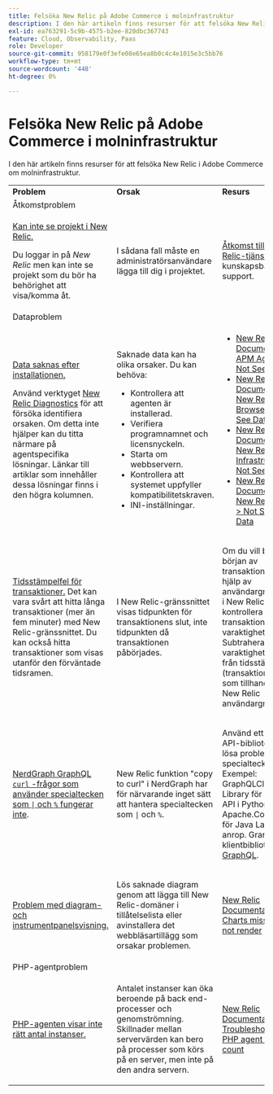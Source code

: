 ```yaml
---
title: Felsöka New Relic på Adobe Commerce i molninfrastruktur
description: I den här artikeln finns resurser för att felsöka New Relic i Adobe Commerce om molninfrastruktur.
exl-id: ea763291-5c9b-4575-b2ee-820dbc367743
feature: Cloud, Observability, Paas
role: Developer
source-git-commit: 958179e0f3efe08e65ea8b0c4c4e1015e3c5bb76
workflow-type: tm+mt
source-wordcount: '448'
ht-degree: 0%

---
```


# Felsöka New Relic på Adobe Commerce i molninfrastruktur

I den här artikeln finns resurser för att felsöka New Relic i Adobe Commerce om molninfrastruktur.

<table>
<tbody>
<tr>
<td class="wysiwyg-text-align-center"><strong>Problem</strong></td>
<td class="wysiwyg-text-align-center"><strong>Orsak</strong></td>
<td class="wysiwyg-text-align-center"><strong>Resurs</strong></td>
</tr>
<tr>
<td class="wysiwyg-text-align-center" colspan="3">Åtkomstproblem</td>
</tr>
<tr>
<td>
<p><u>Kan inte se projekt i New Relic.</u></p>
<p>Du loggar in på <em>New Relic</em> men kan inte se projekt som du bör ha behörighet att visa/komma åt.</p>
</td>
<td>
<p>I sådana fall måste en administratörsanvändare lägga till dig i projektet.</p>
</td>
<td>
<p><a href="https://experienceleague.adobe.com/docs/commerce-knowledge-base/kb/faq/access-new-relic-services.html">Åtkomst till New Relic-tjänster</a> i vår kunskapsbas för support.</p>
</td>
</tr>
<tr>
<td class="wysiwyg-text-align-center" colspan="3">Dataproblem</td>
</tr>
<tr>
<td>
<p><u>Data saknas efter installationen.</u></p>
<p>Använd verktyget <a href="https://docs.newrelic.com/docs/agents/manage-apm-agents/troubleshooting/new-relic-diagnostics">New Relic Diagnostics</a> för att försöka identifiera orsaken. Om detta inte hjälper kan du titta närmare på agentspecifika lösningar. Länkar till artiklar som innehåller dessa lösningar finns i den högra kolumnen.</p>
</td>
<td>
<p>Saknade data kan ha olika orsaker. Du kan behöva:</p>
<ul>
<li>Kontrollera att agenten är installerad.</li>
<li>Verifiera programnamnet och licensnyckeln.</li>
<li>Starta om webbservern.</li>
<li>Kontrollera att systemet uppfyller kompatibilitetskraven.</li>
<li>INI-inställningar.</li>
</ul>
</td>
<td>
<ul>
<li><a href="https://docs.newrelic.com/docs/agents/manage-apm-agents/troubleshooting/not-seeing-data#apm-agents">New Relic Documentation &gt; APM Agents &gt; Not Seeing Data</a></li>
<li><a href="https://docs.newrelic.com/docs/agents/manage-apm-agents/troubleshooting/not-seeing-data#browser-agent">New Relic Documentation &gt; New Relic Browser &gt; Not See Data</a></li>
<li><a href="https://docs.newrelic.com/docs/agents/manage-apm-agents/troubleshooting/not-seeing-data#infrastructure-agents">New Relic Documentation &gt; New Relic Infrastructure &gt; Not Seeing Data</a></li>
<li><a href="https://docs.newrelic.com/docs/agents/manage-apm-agents/troubleshooting/not-seeing-data#mobile-agents">New Relic Documentation &gt; New Relic Mobile &gt; Not Seeing Data</a></li>
</ul>
</td>
</tr>
<tr>
<td>
<p><u>Tidsstämpelfel för transaktioner.</u> Det kan vara svårt att hitta långa transaktioner (mer än fem minuter) med New Relic-gränssnittet. Du kan också hitta transaktioner som visas utanför den förväntade tidsramen.</p>
</td>
<td>
<p>I New Relic-gränssnittet visas tidpunkten för transaktionens slut, inte tidpunkten då transaktionen påbörjades.</p>
</td>
<td>
<p>Om du vill beräkna början av transaktionen med hjälp av användargränssnittet i New Relic ska du kontrollera transaktionens varaktighet. Subtrahera varaktighetsbeloppet från tidsstämpeln (transaktionens slut) som tillhandahålls av New Relic användargränssnitt.</p>
</td>
</tr>
<tr>
<td>
<p><u>NerdGraph GraphQL <code>curl</code> -frågor som använder specialtecken som <code>|</code> och <code>%</code> fungerar inte</u>.</p>
</td>
<td>
<p>New Relic funktion "copy to curl" i NerdGraph har för närvarande inget sätt att hantera specialtecken som <code>|</code> och <code>%</code>.</p>
</td>
<td>
<p>Använd ett annat API-bibliotek för att lösa problemet med specialtecken. Exempel: GraphQLClient Library för Graphql API i Python, eller Apache.Commons för Java Language-anrop. Granska klientbibliotek på <a href="https://graphql.org/code/">GraphQL</a>.</p>
</td>
</tr>
<tr>
<td>
<p><u>Problem med diagram- och instrumentpanelsvisning.</u></p>
</td>
<td>
<p>Lös saknade diagram genom att lägga till New Relic-domäner i tillåtelselista eller avinstallera det webbläsartillägg som orsakar problemen.</p>
</td>
<td>
<p><a href="https://docs.newrelic.com/docs/apm/new-relic-apm/troubleshooting/charts-missing-or-do-not-render">New Relic Documentation &gt; Charts missing or do not render</a> </p>
</td>
</tr>
<tr>
<td class="wysiwyg-text-align-center" colspan="3">PHP-agentproblem</td>
</tr>
<tr>
<td>
<p><u>PHP-agenten visar inte rätt antal instanser.</u></p>
</td>
<td>
<p>Antalet instanser kan öka beroende på back end-processer och genomströmning. Skillnader mellan servervärden kan bero på processer som körs på en server, men inte på den andra servern.</p>
</td>
<td>
<p><a href="https://docs.newrelic.com/docs/agents/php-agent/troubleshooting/troubleshoot-php-agent-instance-count">New Relic Documentation &gt; Troubleshoot the PHP agent instance count</a> </p>
</td>
</tr>
</tbody>
</table>

